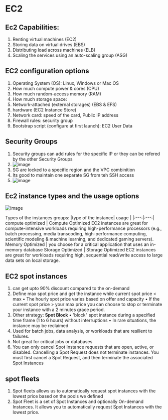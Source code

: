 # EC2

## Ec2 Capabilities:
1. Renting virtual machines (EC2)
2. Storing data on virtual drives (EBS)
3. Distributing load across machines (ELB)
4. Scaling the services using an auto-scaling group (ASG) 

## EC2 configuration options
1. Operating System (OS): Linux, Windows or Mac OS
2. How much compute power & cores (CPU)
3. How much random-access memory (RAM)
4. How much storage space:
  5. Network-attached (external storages) (EBS & EFS)
  6. hardware (EC2 Instance Store)
7. Network card: speed of the card, Public IP address
8. Firewall rules: security group
9. Bootstrap script (configure at first launch): EC2 User Data 

## Security Groups
1. Security groups can add rules for the specific IP or they can be refered by the other Security Groups
2. ![image](https://github.com/bhargavsp/aws_solution-architect/assets/45779321/7baab19b-1696-4d8c-838f-9ae25c0c27a8)
3. SG are locked to a specific region and the VPC combinition
4. Its good to maintain one separate SG from teh SSH access
5. ![image](https://github.com/bhargavsp/aws_solution-architect/assets/45779321/c335d90b-1168-4a34-98b7-6c53a5b22529)

## Ec2 instance types and the usage options
![image](https://github.com/bhargavsp/aws_solution-architect/assets/45779321/68f5e3ad-1649-4dcc-a5c9-82e904b855dc)

Types of the instances groups:
|type of the instance| usage |
|:---:|:---:|
compute optimized | Compute Optimized EC2 instances are great for compute-intensive workloads requiring high-performance processors (e.g., batch processing, media transcoding, high-performance computing, scientific modeling & machine learning, and dedicated gaming servers).
Memory Optimized |  you choose for a critical application that uses an in-memory database
Storage Optimized | Storage Optimized EC2 instances are great for workloads requiring high, sequential read/write access to large data sets on local storage.

## EC2 spot instances 
1. can get upto 90% discount compared to the on-demand
2. Define max spot price and get the instance while current spot price < max 
  • The hourly spot price varies based on offer and capacity 
  • If the current spot price > your max price you can choose to stop or terminate your instance with a 2 minutes grace period. 
3. Other strategy: **Spot Block**
  • 'block" spot instance during a specified time frame (1 to 6 hours) without interruptions 
  • In rare situations, the instance may be reclaimed 
4. Used for batch jobs, data analysis, or workloads that are resilient to failures. 
5. Not great for critical jobs or databases
6. You can only cancel Spot Instance requests that are open, active, or disabled. Cancelling a Spot Request does not terminate instances. You must first cancel a Spot Request, and then terminate the associated Spot Instances

## spot fleets
1. Spot fleets allows us to automatically request spot instances with the lowest price based on the pools we defined
2. Spot Fleet is a set of Spot Instances and optionally On-demand Instances. It allows you to automatically request Spot Instances with the lowest price.

## 
